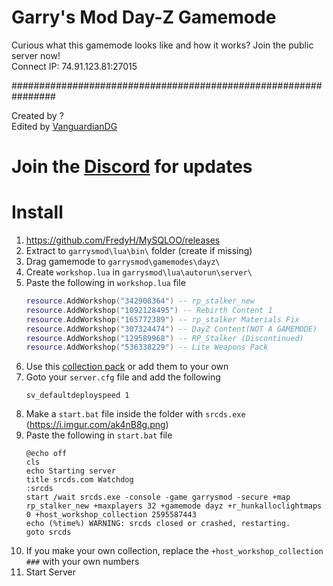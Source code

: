 # Garry's Mod Day-Z Gamemode

Curious what this gamemode looks like and how it works? Join the public server now!  
Connect IP: 74.91.123.81:27015

################################################################

Created by ?  
Edited by [VanguardianDG](http://github.com/VanguardianDG)

# Join the [Discord](https://discord.gg/FM49YHT6TS) for updates

# Install
1. https://github.com/FredyH/MySQLOO/releases
2. Extract to `garrysmod\lua\bin\` folder (create if missing)
3. Drag gamemode to `garrysmod\gamemodes\dayz\`
4. Create `workshop.lua` in `garrysmod\lua\autorun\server\`
5. Paste the following in `workshop.lua` file
    ```lua
    resource.AddWorkshop("342908364") -- rp_stalker_new
    resource.AddWorkshop("1092128495") -- Rebirth Content 1
    resource.AddWorkshop("165772389") -- rp_stalker Materials Fix
    resource.AddWorkshop("307324474") -- DayZ Content(NOT A GAMEMODE)
    resource.AddWorkshop("129589968") -- RP_Stalker (Discontinued)
    resource.AddWorkshop("536338229") -- Lite Weapons Pack
    ```
6. Use this [collection pack](https://steamcommunity.com/sharedfiles/filedetails/?id=2595587443) or add them to your own
7. Goto your `server.cfg` file and add the following
    ```
    sv_defaultdeployspeed 1
    ```
8. Make a `start.bat` file inside the folder with `srcds.exe` (https://i.imgur.com/ak4nB8g.png)
9. Paste the following in `start.bat` file
    ```
    @echo off
    cls
    echo Starting server
    title srcds.com Watchdog
    :srcds
    start /wait srcds.exe -console -game garrysmod -secure +map rp_stalker_new +maxplayers 32 +gamemode dayz +r_hunkalloclightmaps 0 +host_workshop_collection 2595587443
    echo (%time%) WARNING: srcds closed or crashed, restarting.
    goto srcds
    ```
10. If you make your own collection, replace the `+host_workshop_collection ###` with your own numbers
11. Start Server
